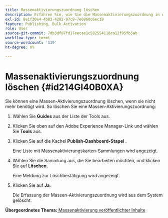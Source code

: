 ```yaml
---
title: Massenaktivierungszuordnung löschen
description: Erfahren Sie, wie Sie die Massenaktivierungszuordnung in AEM Guides löschen.
exl-id: 8e1f30e4-4b83-4282-97c9-7e6960c6ec19
feature: Publishing, Bulk Activation
role: User
source-git-commit: 7db3df07fd17eecae1c502554118ca12f95fb5ab
workflow-type: tm+mt
source-wordcount: '119'
ht-degree: 0%

---
```


# Massenaktivierungszuordnung löschen {#id214GI40B0XA}

Sie können eine Massen-Aktivierungszuordnung löschen, wenn sie nicht mehr benötigt wird. So löschen Sie eine Massen-Aktivierungszuordnung:

1. Wählen Sie **Guides** aus der Liste der Tools aus.

1. Klicken Sie oben auf den Adobe Experience Manager-Link und wählen Sie **Tools** aus.

1. Klicken Sie auf die Kachel **Publish-Dashboard-Stapel** .

   Eine Liste mit Massenaktivierungskarten-Sammlungen wird angezeigt.

1. Wählen Sie die Sammlung aus, die Sie bearbeiten möchten, und klicken Sie auf **Löschen**.

   Eine Meldung zur Löschbestätigung wird angezeigt.

1. Klicken Sie auf **Ja**.

   Die Erfassung der Massen-Aktivierungszuordnung wird aus dem System gelöscht.


**Übergeordnetes Thema:**[ Massenaktivierung veröffentlichter Inhalte](conf-bulk-activation.md)
